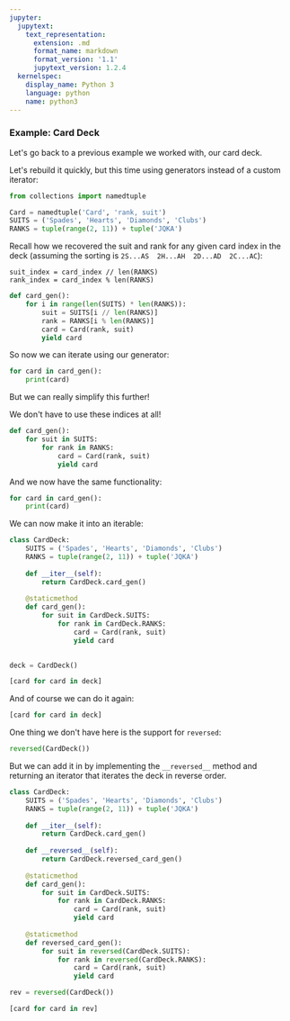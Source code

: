 ```yaml
---
jupyter:
  jupytext:
    text_representation:
      extension: .md
      format_name: markdown
      format_version: '1.1'
      jupytext_version: 1.2.4
  kernelspec:
    display_name: Python 3
    language: python
    name: python3
---
```


### Example: Card Deck


Let's go back to a previous example we worked with, our card deck.

Let's rebuild it quickly, but this time using generators instead of a custom iterator:

```python
from collections import namedtuple

Card = namedtuple('Card', 'rank, suit')
SUITS = ('Spades', 'Hearts', 'Diamonds', 'Clubs')
RANKS = tuple(range(2, 11)) + tuple('JQKA')
```

<!-- #region -->
Recall how we recovered the suit and rank for any given card index in the deck (assuming the sorting is `2S...AS  2H...AH  2D...AD  2C...AC`):

```
suit_index = card_index // len(RANKS)
rank_index = card_index % len(RANKS)
```
<!-- #endregion -->

```python
def card_gen():
    for i in range(len(SUITS) * len(RANKS)):
        suit = SUITS[i // len(RANKS)]
        rank = RANKS[i % len(RANKS)]
        card = Card(rank, suit)
        yield card
```

So now we can iterate using our generator:

```python
for card in card_gen():
    print(card)
```

But we can really simplify this further!

We don't have to use these indices at all!

```python
def card_gen():
    for suit in SUITS:
        for rank in RANKS:
            card = Card(rank, suit)
            yield card
```

And we now have the same functionality:

```python
for card in card_gen():
    print(card)
```

We can now make it into an iterable:

```python
class CardDeck:
    SUITS = ('Spades', 'Hearts', 'Diamonds', 'Clubs')
    RANKS = tuple(range(2, 11)) + tuple('JQKA')
        
    def __iter__(self):
        return CardDeck.card_gen()
    
    @staticmethod
    def card_gen():
        for suit in CardDeck.SUITS:
            for rank in CardDeck.RANKS:
                card = Card(rank, suit)
                yield card
        
```

```python
deck = CardDeck()
```

```python
[card for card in deck]
```

And of course we can do it again:

```python
[card for card in deck]
```

One thing we don't have here is the support for `reversed`:

```python
reversed(CardDeck())
```

But we can add it in by implementing the `__reversed__` method and returning an iterator that iterates the deck in reverse order.

```python
class CardDeck:
    SUITS = ('Spades', 'Hearts', 'Diamonds', 'Clubs')
    RANKS = tuple(range(2, 11)) + tuple('JQKA')
        
    def __iter__(self):
        return CardDeck.card_gen()
    
    def __reversed__(self):
        return CardDeck.reversed_card_gen()
    
    @staticmethod
    def card_gen():
        for suit in CardDeck.SUITS:
            for rank in CardDeck.RANKS:
                card = Card(rank, suit)
                yield card
        
    @staticmethod
    def reversed_card_gen():
        for suit in reversed(CardDeck.SUITS):
            for rank in reversed(CardDeck.RANKS):
                card = Card(rank, suit)
                yield card
```

```python
rev = reversed(CardDeck())
```

```python
[card for card in rev]
```
